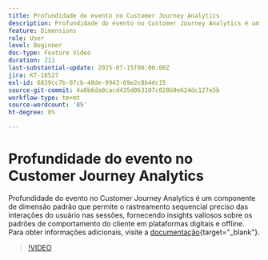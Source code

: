 ```yaml
---
title: Profundidade do evento no Customer Journey Analytics
description: Profundidade do evento no Customer Journey Analytics é um componente de dimensão padrão que permite o rastreamento sequencial preciso das interações do usuário nas sessões, fornecendo insights valiosos sobre os padrões de comportamento do cliente em plataformas digitais e offline.
feature: Dimensions
role: User
level: Beginner
doc-type: Feature Video
duration: 211
last-substantial-update: 2025-07-15T00:00:00Z
jira: KT-18527
exl-id: 6839cc7b-07cb-48de-9943-69e2c8b4dc15
source-git-commit: 4a0b6da0cacd435d063107c028b9e624dc127e5b
workflow-type: tm+mt
source-wordcount: '85'
ht-degree: 0%

---
```


# Profundidade do evento no Customer Journey Analytics

Profundidade do evento no Customer Journey Analytics é um componente de dimensão padrão que permite o rastreamento sequencial preciso das interações do usuário nas sessões, fornecendo insights valiosos sobre os padrões de comportamento do cliente em plataformas digitais e offline. Para obter informações adicionais, visite a [documentação](https://experienceleague.adobe.com/en/docs/analytics-platform/using/cja-dataviews/component-reference#standard-dimensions){target="_blank"}.

>[!VIDEO](https://video.tv.adobe.com/v/3464851/?learn=on&enablevpops)
